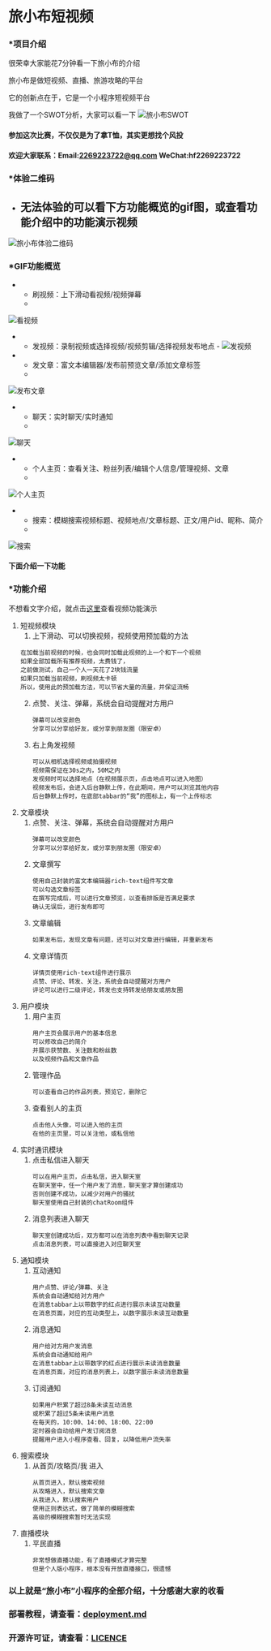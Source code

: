 # 旅小布短视频

### *项目介绍

   很荣幸大家能花7分钟看一下旅小布的介绍
   
   旅小布是做短视频、直播、旅游攻略的平台
   
   它的创新点在于，它是一个小程序短视频平台
   
   我做了一个SWOT分析，大家可以看一下
   ![旅小布SWOT](https://7261-radar-001-1301012637.tcb.qcloud.la/SWOT.png)
   
#### 参加这次比赛，不仅仅是为了拿T恤，其实更想找个风投
#### 欢迎大家联系：Email:2269223722@qq.com    WeChat:hf2269223722

### *体验二维码
   - 无法体验的可以看下方功能概览的gif图，或查看功能介绍中的功能演示视频
	 - 
   ![旅小布体验二维码](https://7261-radar-001-1301012637.tcb.qcloud.la/%E4%BD%93%E9%AA%8C%E7%89%88.png)
   
### *GIF功能概览
   - - 刷视频：上下滑动看视频/视频弹幕
	 - 
   ![看视频](https://7261-radar-001-1301012637.tcb.qcloud.la/%E5%88%B7%E8%A7%86%E9%A2%91.gif)
	 
   -  - 发视频：录制视频或选择视频/视频剪辑/选择视频发布地点
	 - 
   ![发视频](https://7261-radar-001-1301012637.tcb.qcloud.la/%E5%8F%91%E8%A7%86%E9%A2%91.gif)
	 
   - - 发文章：富文本编辑器/发布前预览文章/添加文章标签
	 - 
   ![发布文章](https://7261-radar-001-1301012637.tcb.qcloud.la/%E5%8F%91%E6%96%87%E7%AB%A0.gif)
	 
   - - 聊天：实时聊天/实时通知
	 - 
   ![聊天](https://7261-radar-001-1301012637.tcb.qcloud.la/%E8%81%8A%E5%A4%A9.gif)
	 
   - - 个人主页：查看关注、粉丝列表/编辑个人信息/管理视频、文章
	 - 
   ![个人主页](https://7261-radar-001-1301012637.tcb.qcloud.la/%E4%B8%AA%E4%BA%BA%E4%B8%BB%E9%A1%B5.gif)
	 
   - - 搜索：模糊搜索视频标题、视频地点/文章标题、正文/用户id、昵称、简介
	 - 
   ![搜索](https://7261-radar-001-1301012637.tcb.qcloud.la/%E6%90%9C%E7%B4%A2.gif)

#### 下面介绍一下功能

### *功能介绍

   不想看文字介绍，就点击[这里](https://v.qq.com/x/page/z3151cofcll.html)查看视频功能演示

   1. 短视频模块
      1. 上下滑动、可以切换视频，视频使用预加载的方法
	   ```
	   在加载当前视频的时候，也会同时加载此视频的上一个和下一个视频
	   如果全部加载所有推荐视频，太费钱了，
	   之前做测试，自己一个人一天花了2块钱流量
	   如果只加载当前视频，刷视频太卡顿
	   所以，使用此的预加载方法，可以节省大量的流量，并保证流畅
	   ```
      2. 点赞、关注、弹幕，系统会自动提醒对方用户
	     ```
		 弹幕可以改变颜色
		 分享可以分享给好友，或分享到朋友圈（限安卓）
		 ```
	  3. 右上角发视频
         ```
		 可以从相机选择视频或拍摄视频
		 视频需保证在30s之内，50M之内
		 发视频时可以选择地点（在视频展示页，点击地点可以进入地图）
		 视频发布后，会进入后台静默上传，在此期间，用户可以浏览其他内容
		 后台静默上传时，在底部tabbar的“我”的图标上，有一个上传标志
         ```
   2. 文章模块
      1. 点赞、关注、弹幕，系统会自动提醒对方用户
	     ```
		 弹幕可以改变颜色
		 分享可以分享给好友，或分享到朋友圈（限安卓）
		 ```
	  2. 文章撰写
	     ```
		 使用自己封装的富文本编辑器rich-text组件写文章
		 可以勾选文章标签
		 在撰写完成后，可以进行文章预览，以查看排版是否满足要求
		 确认无误后，进行发布即可
		 ```
	  3. 文章编辑
	     ```
		 如果发布后，发现文章有问题，还可以对文章进行编辑，并重新发布
	     ```
	  4. 文章详情页
	     ```
		 详情页使用rich-text组件进行展示
		 点赞、评论、转发、关注，系统会自动提醒对方用户
		 评论可以进行二级评论，转发也支持转发给朋友或朋友圈
	     ```
   3. 用户模块
      1. 用户主页
	     ```
		 用户主页会展示用户的基本信息
		 可以修改自己的简介
		 并展示获赞数、关注数和粉丝数
		 以及视频作品和文章作品
	     ```
	  2. 管理作品
	     ```
		 可以查看自己的作品列表，预览它，删除它
	     ```
	  3. 查看别人的主页
	     ```
		 点击他人头像，可以进入他的主页
		 在他的主页里，可以关注他，或私信他
	     ```
   4. 实时通讯模块
      1. 点击私信进入聊天
	     ```
		 可以在用户主页，点击私信，进入聊天室
		 在聊天室中，任一个用户发了消息，聊天室才算创建成功
		 否则创建不成功，以减少对用户的骚扰
		 聊天室使用自己封装的chatRoom组件
	     ```
	  2. 消息列表进入聊天
	     ```
		 聊天室创建成功后，双方都可以在消息列表中看到聊天记录
		 点击消息列表，可以直接进入对应聊天室
	     ```
   5. 通知模块
      1. 互动通知
	     ```
		 用户点赞、评论/弹幕、关注
		 系统会自动通知给对方用户
		 在消息tabbar上以带数字的红点进行展示未读互动数量
		 在消息页面，对应的互动类型上，以数字展示未读互动数量
	     ```
	  2. 消息通知
	     ```
		 用户给对方用户发消息
		 系统会自动通知给用户
		 在消息tabbar上以带数字的红点进行展示未读消息数量
		 在消息页面，对应的消息列表上，以数字展示未读消息数量
	     ```
	  3. 订阅通知
	     ```
		 如果用户积累了超过8条未读互动消息
		 或积累了超过5条未读用户消息
		 在每天的，10:00、14:00、18:00、22:00
		 定时器会自动给用户发订阅消息
		 提醒用户进入小程序查看、回复，以降低用户流失率
	     ```
   6. 搜索模块
      1. 从首页/攻略页/我 进入
	     ```
		 从首页进入，默认搜索视频
		 从攻略进入，默认搜索文章
		 从我进入，默认搜索用户
		 使用正则表达式，做了简单的模糊搜索
		 高级的模糊搜索暂时无法实现
	     ```
   7. 直播模块
      1. 平民直播
	     ```
		 非常想做直播功能，有了直播模式才算完整
		 但是个人版小程序，根本没有开放直播接口，很遗憾
	     ```

### 以上就是“旅小布”小程序的全部介绍，十分感谢大家的收看

### 部署教程，请查看：[deployment.md](https://github.com/Vawter-001/lvxiaobu/blob/master/deployment.md)

### 开源许可证，请查看：[LICENCE](https://github.com/Vawter-001/lvxiaobu/blob/master/LICENCE)
